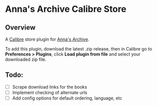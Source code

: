 # Anna's Archive Calibre Store
## Overview
A [Calibre](https://calibre-ebook.com/) store plugin for [Anna's Archive](https://annas-archive.org/).

To add this plugin, download the latest .zip release, 
then in Calibre go to **Preferences > Plugins**, click **Load plugin from file** and select your downloaded zip file.
## Todo:
- [ ] Scrape download links for the books
- [ ] Implement checking of alternate urls
- [ ] Add config options for default ordering, language, etc